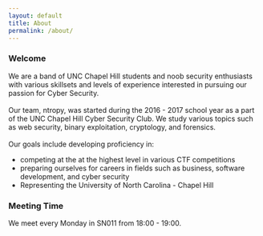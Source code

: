 ```yaml
---
layout: default
title: About
permalink: /about/
---
```

### Welcome 
<div class="home">
We are a band of UNC Chapel Hill students and noob security enthusiasts with various skillsets and levels of experience interested in pursuing our passion for Cyber Security. 
<br>
<br>
Our team, ntropy, was started during the 2016 - 2017 school year as a part of the UNC Chapel Hill Cyber Security Club. We study various topics such as web security, binary exploitation, cryptology, and forensics. 
<br>
<br>
Our goals include developing proficiency in:
<ul>
<li> competing at the at the highest level in various CTF competitions  </li>
<li> preparing ourselves for careers in fields such as business, software development, and cyber security   </li>
<li> Representing the University of North Carolina - Chapel Hill  </li>
</ul>

<h3> Meeting Time </h3>
We meet every Monday in SN011 from 18:00 - 19:00.

</div>

